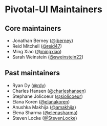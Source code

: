# Pivotal-UI Maintainers

## Core maintainers

* Jonathan Berney ([@jberney](https://github.com/jberney))
* Reid Mitchell ([@reid47](https://github.com/reid47))
* Ming Xiao ([@mingxiao](https://github.com/mingxiao))
* Sarah Weinstein ([@sweinstein22](https://github.com/sweinstein22))

## Past maintainers

* Ryan Dy ([@rdy](https://github.com/rdy))
* Charles Hansen ([@charleshansen](https://github.com/charleshansen))
* Stephane Jolicoeur ([@sjolicoeur](https://github.com/sjolicoeur))
* Elana Koren ([@elanakoren](https://github.com/elanakoren))
* Anushka Makhija ([@amakhija](https://github.com/amakhija))
* Elena Sharma ([@elenasharma](https://github.com/elenasharma))
* Steven Locke ([@StevenLocke](https://github.com/StevenLocke))

